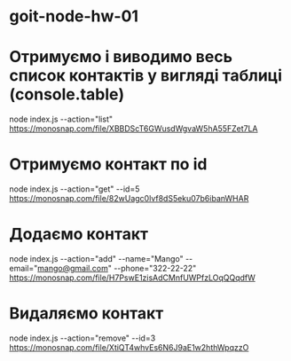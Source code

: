 # goit-node-hw-01


# Отримуємо і виводимо весь список контактів у вигляді таблиці (console.table)
node index.js --action="list"
https://monosnap.com/file/XBBDScT6GWusdWgvaW5hA55FZet7LA

# Отримуємо контакт по id
node index.js --action="get" --id=5
https://monosnap.com/file/82wUagc0lvf8dS5eku07b6ibanWHAR

# Додаємо контакт
node index.js --action="add" --name="Mango" --email="mango@gmail.com" --phone="322-22-22"
https://monosnap.com/file/H7PswE1zisAdCMnfUWPfzLOqQQqdfW

# Видаляємо контакт
node index.js --action="remove" --id=3
https://monosnap.com/file/XtiQT4whvEs6N6J9aE1w2hthWpqzzO